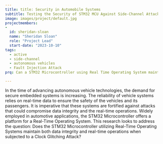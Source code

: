 ```yaml
---
title: title: Security in Automobile Systems
subtitle: Testing the Security of STM32 MCU Against Side-Channel Attacks
image: images/project/default.jpg
projectmembers:
-
  id: sheridan-sloan
  name: "Sheridan Sloan"
  role: "Project Lead"
  start-date: "2023-10-10"
tags: 
  - active
  - side-channel
  - autonomous vehicles
  - Fault Injection Attack
prq: Can a STM32 Microcontroller using Real Time Operating System maintain time and data integrity with a Clock Glitching Attack?

---
```


In the time of advancing autonomous vehicle technologies, the demand for secure embedded systems is increasing. The reliability of vehicle systems relies on real-time data to ensure the safety of the vehicles and its passengers. It is imperative that these systems are fortified against attacks that could compromise data integrity and the real-time operations. Widely employed in automotive applications, the STM32 Microcontroller offers a platform for a Real-Time Operating System. This research looks to address the question: Does the STM32 Microcontroller utilizing Real-Time Operating Systems maintain both data integrity and real-time operations when subjected to a Clock Glitching Attack?
